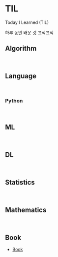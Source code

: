# TIL
Today I Learned (TIL)

하루 동안 배운 것 끄적끄적


## Algorithm


<br>


## Language


<br>


### Python


<br>


## ML


<br>


## DL


<br>


## Statistics


<br>


## Mathematics


<br>


## Book
- [Book](./Book/book.md)